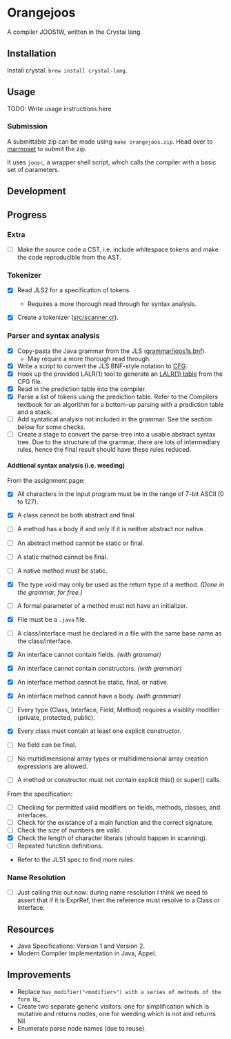# Orangejoos

A compiler JOOS1W, written in the Crystal lang.

## Installation

Install crystal. `brew install crystal-lang`.

## Usage

TODO: Write usage instructions here

### Submission

A submittable zip can be made using `make orangejoos.zip`. Head over to
[marmoset](https://marmoset.student.cs.uwaterloo.ca/) to submit the zip.

It uses `joosc`, a wrapper shell script, which calls the compiler with a
basic set of parameters.

## Development

## Progress

### Extra
- [ ] Make the source code a CST, i.e. include whitespace tokens and
  make the code reproducible from the AST.

### Tokenizer

- [x] Read JLS2 for a specification of tokens.
  - Requires a more thorough read through for syntax analysis.
- [x] Create a tokenizer ([src/scanner.cr](/src/scanner.cr)).


### Parser and syntax analysis

- [x] Copy-pasta the Java grammar from the JLS
  ([grammar/joos1s.bnf](grammar/joos1s.bnf)).
  - May require a more thorough read through.
- [x] Write a script to convert the JLS BNF-style notation to
  [CFG](https://www.student.cs.uwaterloo.ca/~cs444/jlalr/cfg.html).
- [x] Hook up the provided LALR(1) tool to generate an [LALR(1)
  table](https://www.student.cs.uwaterloo.ca/~cs444/jlalr/lr1.html) from
  the CFG file.
- [x] Read in the prediction table into the compiler.
- [x] Parse a list of tokens using the prediction table. Refer to the
  Compilers textbook for an algorithm for a bottom-up parsing with a
  prediction table and a stack.
- [ ] Add syntatical analysis not included in the grammar. See the
  section below for some checks.
- [ ] Create a stage to convert the parse-tree into a usable abstract
  syntax tree. Due to the structure of the grammar, there are lots of
  intermediary rules, hence the final result should have these rules
  reduced.

#### Addtional syntax analysis (i.e. weeding)

From the assignment page:

- [x] All characters in the input program must be in the range of 7-bit
  ASCII (0 to 127).
- [x] A class cannot be both abstract and final.
- [ ] A method has a body if and only if it is neither abstract nor
  native.
- [ ] An abstract method cannot be static or final.
- [ ] A static method cannot be final.
- [ ] A native method must be static.
- [x] The type void may only be used as the return type of a method. _(Done in the grammar, for free.)_
- [ ] A formal parameter of a method must not have an initializer.
- [x] File must be a `.java` file.
- [ ] A class/interface must be declared in a file with the same base
  name as the class/interface.
- [x] An interface cannot contain fields. _(with grammar)_
- [x] An interface cannot contain constructors. _(with grammar)_
- [x] An interface method cannot be static, final, or native.
- [x] An interface method cannot have a body. _(with grammar)_
- [ ] Every type (Class, Interface, Field, Method) requires a visiblity modifier (private, protected, public).
- [x] Every class must contain at least one explicit constructor.
- [ ] No field can be final.
- [ ] No multidimensional array types or multidimensional array creation
  expressions are allowed.
- [ ] A method or constructor must not contain explicit this() or
  super() calls.


From the specification:

- [ ] Checking for permitted valid modifiers on fields, methods,
  classes, and interfaces.
- [ ] Check for the existance of a main function and the correct
  signature.
- [ ] Check the size of numbers are valid.
- [x] Check the length of character literals (should happen in
  scanning).
- [ ] Repeated function definitions.
- Refer to the JLS1 spec to find more rules.

### Name Resolution

- [ ] Just calling this out now: during name resolution I think we need to assert that if it is ExprRef, then the reference must resolve to a Class or Interface.

## Resources

- Java Specifications: Version 1 and Version 2.
- Modern Compiler Implementation in Java, Appel.

## Improvements

- Replace `has_modifier("<modifier>") with a series of methods of the form `is_<modifier>`
- Create two separate generic visitors: one for simplification which is mutative and returns nodes, one for weeding which is not and returns Nil
- Enumerate parse node names (due to reuse).
